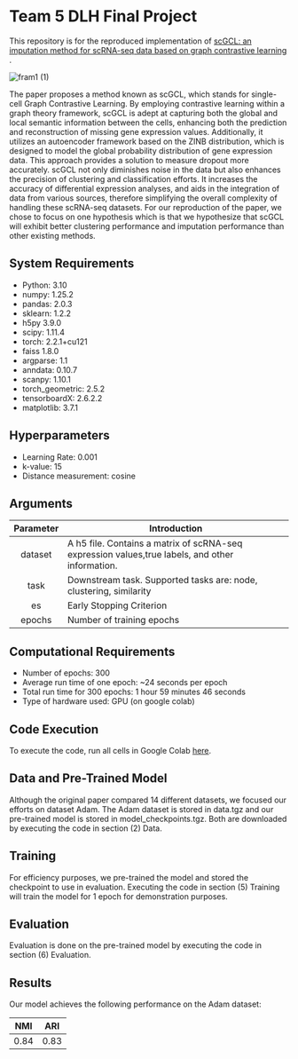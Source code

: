 # Team 5 DLH Final Project

This repository is for the reproduced implementation of [scGCL: an imputation method for scRNA-seq data based on graph contrastive learning ](https://doi.org/10.1093/bioinformatics/btad098).

![fram1 (1)](https://github.com/zehaoxiong123/scGCL/blob/main/scGCL.png)

The paper proposes a method known as scGCL, which stands for single-cell Graph Contrastive Learning. By employing contrastive learning within a graph theory framework, scGCL is adept at capturing both the global and local semantic information between the cells, enhancing both the prediction and reconstruction of missing gene expression values. Additionally, it utilizes an autoencoder framework based on the ZINB distribution, which is designed to model the global probability distribution of gene expression data. This approach provides a solution to measure dropout more accurately.
scGCL not only diminishes noise in the data but also enhances the precision of clustering and classification efforts. It increases the accuracy of differential expression analyses, and aids in the integration of data from various sources, therefore simplifying the overall complexity of handling these scRNA-seq datasets.
For our reproduction of the paper, we chose to focus on one hypothesis which is that we hypothesize that scGCL will exhibit better clustering performance and imputation performance than other existing methods.
## System Requirements

- Python: 3.10
- numpy: 1.25.2
- pandas: 2.0.3
- sklearn: 1.2.2
- h5py 3.9.0
- scipy: 1.11.4
- torch: 2.2.1+cu121
- faiss 1.8.0
- argparse: 1.1
- anndata: 0.10.7
- scanpy: 1.10.1
- torch_geometric: 2.5.2
- tensorboardX: 2.6.2.2
- matplotlib: 3.7.1

## Hyperparameters

- Learning Rate: 0.001
- k-value: 15
- Distance measurement: cosine

## Arguments
|    Parameter    | Introduction                                                 |
| :-------------: | ------------------------------------------------------------ |
|    dataset     | A h5 file. Contains a matrix of scRNA-seq expression values,true labels, and other information. |
|  task  | Downstream task. Supported tasks are: node, clustering, similarity                                     |
| es | Early Stopping Criterion                                   |
|     epochs     | Number of training epochs                                    |

## Computational Requirements

- Number of epochs: 300
- Average run time of one epoch: ~24 seconds per epoch
- Total run time for 300 epochs: 1 hour 59 minutes 46 seconds
- Type of hardware used: GPU (on google colab)

## Code Execution

To execute the code, run all cells in Google Colab [here](https://colab.research.google.com/drive/1Xt6CvyWiQBu_v8UwNq5uxTFqmuC2yxS8?usp=sharing).

## Data and Pre-Trained Model
Although the original paper compared 14 different datasets, we focused our efforts on dataset Adam.
The Adam dataset is stored in data.tgz and our pre-trained model is stored in model_checkpoints.tgz. Both are downloaded by executing the code in section (2) Data.

## Training

For efficiency purposes, we pre-trained the model and stored the checkpoint to use in evaluation. Executing the code in section (5) Training will train the model for 1 epoch for demonstration purposes.

## Evaluation

Evaluation is done on the pre-trained model by executing the code in section (6) Evaluation.

## Results

Our model achieves the following performance on the Adam dataset:

| NMI  | ARI |
| ---------------- | -------------- |
|  0.84      |      0.83      |